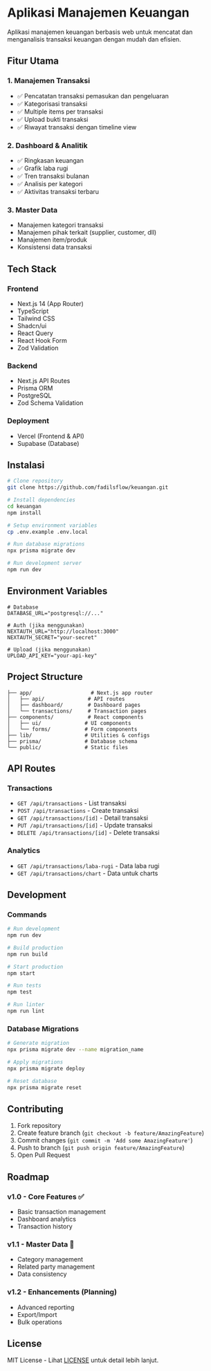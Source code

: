 
# Aplikasi Manajemen Keuangan

Aplikasi manajemen keuangan berbasis web untuk mencatat dan menganalisis transaksi keuangan dengan mudah dan efisien.

## Fitur Utama

### 1. Manajemen Transaksi
- ✅ Pencatatan transaksi pemasukan dan pengeluaran
- ✅ Kategorisasi transaksi
- ✅ Multiple items per transaksi
- ✅ Upload bukti transaksi
- ✅ Riwayat transaksi dengan timeline view

### 2. Dashboard & Analitik
- ✅ Ringkasan keuangan
- ✅ Grafik laba rugi
- ✅ Tren transaksi bulanan
- ✅ Analisis per kategori
- ✅ Aktivitas transaksi terbaru

### 3. Master Data
- Manajemen kategori transaksi
- Manajemen pihak terkait (supplier, customer, dll)
- Manajemen item/produk
- Konsistensi data transaksi

## Tech Stack

### Frontend
- Next.js 14 (App Router)
- TypeScript
- Tailwind CSS
- Shadcn/ui
- React Query
- React Hook Form
- Zod Validation

### Backend
- Next.js API Routes
- Prisma ORM
- PostgreSQL
- Zod Schema Validation

### Deployment
- Vercel (Frontend & API)
- Supabase (Database)

## Instalasi

```bash
# Clone repository
git clone https://github.com/fadilsflow/keuangan.git

# Install dependencies
cd keuangan
npm install

# Setup environment variables
cp .env.example .env.local

# Run database migrations
npx prisma migrate dev

# Run development server
npm run dev
```

## Environment Variables

```env
# Database
DATABASE_URL="postgresql://..."

# Auth (jika menggunakan)
NEXTAUTH_URL="http://localhost:3000"
NEXTAUTH_SECRET="your-secret"

# Upload (jika menggunakan)
UPLOAD_API_KEY="your-api-key"
```

## Project Structure

```
├── app/                   # Next.js app router
│   ├── api/              # API routes
│   ├── dashboard/        # Dashboard pages
│   └── transactions/     # Transaction pages
├── components/           # React components
│   ├── ui/              # UI components
│   └── forms/           # Form components
├── lib/                 # Utilities & configs
├── prisma/              # Database schema
└── public/              # Static files
```

## API Routes

### Transactions
- `GET /api/transactions` - List transaksi
- `POST /api/transactions` - Create transaksi
- `GET /api/transactions/[id]` - Detail transaksi
- `PUT /api/transactions/[id]` - Update transaksi
- `DELETE /api/transactions/[id]` - Delete transaksi

### Analytics
- `GET /api/transactions/laba-rugi` - Data laba rugi
- `GET /api/transactions/chart` - Data untuk charts

## Development

### Commands

```bash
# Run development
npm run dev

# Build production
npm run build

# Start production
npm start

# Run tests
npm test

# Run linter
npm run lint
```

### Database Migrations

```bash
# Generate migration
npx prisma migrate dev --name migration_name

# Apply migrations
npx prisma migrate deploy

# Reset database
npx prisma migrate reset
```

## Contributing

1. Fork repository
2. Create feature branch (`git checkout -b feature/AmazingFeature`)
3. Commit changes (`git commit -m 'Add some AmazingFeature'`)
4. Push to branch (`git push origin feature/AmazingFeature`)
5. Open Pull Request

## Roadmap

### v1.0 - Core Features ✅
- Basic transaction management
- Dashboard analytics
- Transaction history

### v1.1 - Master Data 🚧
- Category management
- Related party management
- Data consistency

### v1.2 - Enhancements (Planning)
- Advanced reporting
- Export/Import
- Bulk operations

## License

MIT License - Lihat [LICENSE](LICENSE) untuk detail lebih lanjut.

